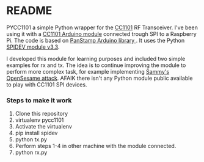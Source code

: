 # README #

PYCC1101 a simple Python wrapper for the [CC1101](http://www.ti.com/product/CC1101) RF Transceiver. I've been using it with a [CC1101 Arduino module](https://www.amazon.com/Solu-Wireless-Transceiver-Antenna-Arduino/dp/B00XDL9838/ref=pd_sbs_147_6?_encoding=UTF8&psc=1&refRID=51K5G4WS9ZPJVE7HC2MW) connected trough SPI to a Raspberry Pi.
The code is based on [PanStamp Arduino library ](https://github.com/panStamp/arduino_avr). It uses the Python [SPIDEV module v3.3](https://pypi.python.org/pypi/spidev).

I developed this module for learning purposes and included two simple examples for rx and tx. The idea is to continue improving the module to perform more complex task, for example implementing [Sammy's OpenSesame attack](http://samy.pl/opensesame/). AFAIK there isn't any Python module public available to play with CC1101 SPI devices.

### Steps to make it work ###

1. Clone this repository
2. virtualenv pycc1101
3. Activate the virtualenv
4. pip install spidev
5. python tx.py
6. Perform steps 1-4 in other machine with the module connected.
7. python rx.py
